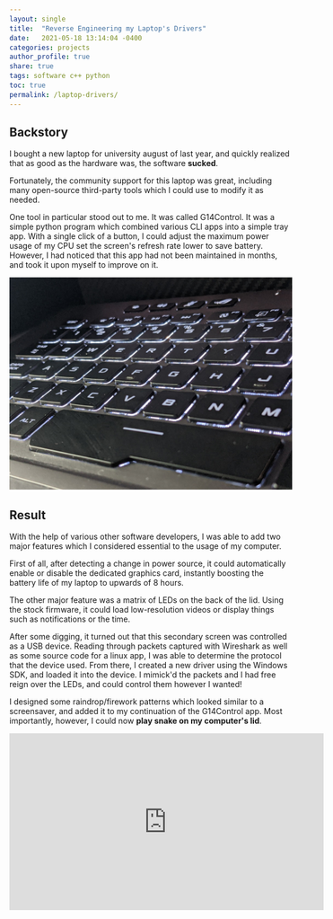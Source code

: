 ```yaml
---
layout: single
title:  "Reverse Engineering my Laptop's Drivers"
date:   2021-05-18 13:14:04 -0400
categories: projects
author_profile: true
share: true
tags: software c++ python
toc: true
permalink: /laptop-drivers/
---
```


## Backstory
I bought a new laptop for university august of last year, and quickly realized that as good as the hardware was, the software **sucked**.

Fortunately, the community support for this laptop was great, including many open-source third-party tools which I could use to modify it as needed.

One tool in particular stood out to me. It was called G14Control. It was a simple python program which combined various CLI apps into a simple tray app. With a single click of a button, 
I could adjust the maximum power usage of my CPU set the screen's refresh rate lower to save battery. However, I had noticed that this app had not been maintained in months, and took it upon myself to improve on it.

![keyboard](/assets/images/keyboard.jpg)

## Result
With the help of various other software developers, I was able to add two major features which I considered essential to the usage of my computer.

First of all, after detecting a change in power source, it could automatically enable or disable the dedicated graphics card, instantly boosting the battery life of my laptop to upwards of 8 hours.

The other major feature was a matrix of LEDs on the back of the lid. Using the stock firmware, it could load low-resolution videos or display things such as notifications or the time. 

After some digging, it turned out that this secondary screen was controlled as a USB device. Reading through packets captured with Wireshark as well as some source code for a linux app, I was able to determine the protocol that the device used.
From there, I created a new driver using the Windows SDK, and loaded it into the device. I mimick'd the packets and I had free reign over the LEDs, and could control them however I wanted!

I designed some raindrop/firework patterns which looked similar to a screensaver, and added it to my continuation of the G14Control app. Most importantly, however, I could now **play snake on my computer's lid**.

<iframe width="560" height="315" src="https://www.youtube.com/embed/bMbww_unV3w" frameborder="0" allow="autoplay; encrypted-media" allowfullscreen></iframe>

